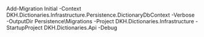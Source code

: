 Add-Migration Initial -Context DKH.Dictionaries.Infrastructure.Persistence.DictionaryDbContext -Verbose -OutputDir Persistence\Migrations
-Project DKH.Dictionaries.Infrastructure -StartupProject DKH.Dictionaries.Api -Debug